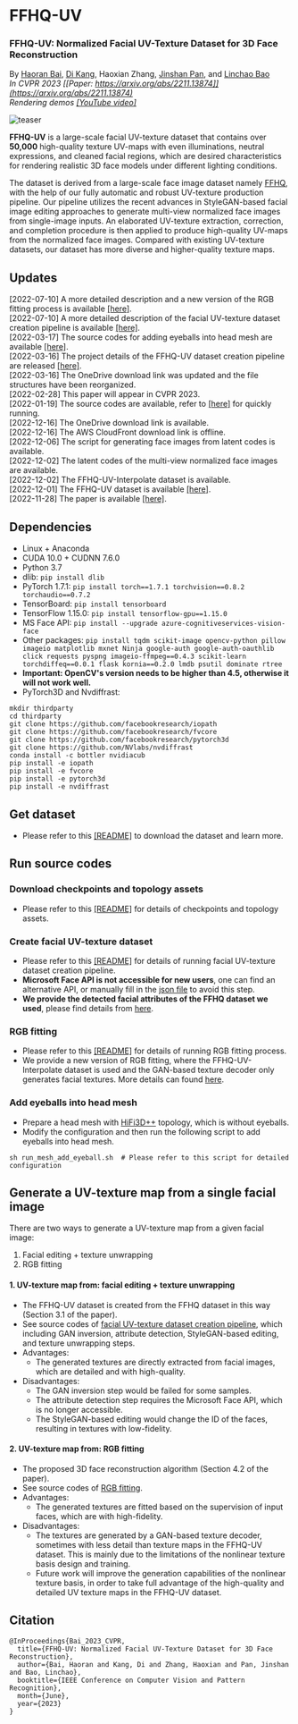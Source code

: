 # FFHQ-UV

### FFHQ-UV: Normalized Facial UV-Texture Dataset for 3D Face Reconstruction
By [Haoran Bai](https://csbhr.github.io/), [Di Kang](https://scholar.google.com.hk/citations?user=2ztThPwAAAAJ&hl=zh-CN), Haoxian Zhang, [Jinshan Pan](https://jspan.github.io/), and [Linchao Bao](https://linchaobao.github.io/)  
*In CVPR 2023 [[Paper: https://arxiv.org/abs/2211.13874]](https://arxiv.org/abs/2211.13874)*  
*Rendering demos [[YouTube video]](https://youtu.be/dXFRJODJlNY)*



![teaser](./demos/teaser.png)

**FFHQ-UV** is a large-scale facial UV-texture dataset that contains over **50,000** high-quality texture UV-maps with even illuminations, neutral expressions, and cleaned facial regions, which are desired characteristics for rendering realistic 3D face models under different lighting conditions.

The dataset is derived from a large-scale face image dataset namely [FFHQ](https://github.com/NVlabs/ffhq-dataset), with the help of our fully automatic and robust UV-texture production pipeline. Our pipeline utilizes the recent advances in StyleGAN-based facial image editing approaches to generate multi-view normalized face images from single-image inputs. An elaborated UV-texture extraction, correction, and completion procedure is then applied to produce high-quality UV-maps from the normalized face images. Compared with existing UV-texture datasets, our dataset has more diverse and higher-quality texture maps.


## Updates
[2022-07-10] A more detailed description and a new version of the RGB fitting process is available [[here]](./README_rgb_fitting.md).  
[2022-07-10] A more detailed description of the facial UV-texture dataset creation pipeline is available [[here]](./README_create_uv_texture.md).  
[2022-03-17] The source codes for adding eyeballs into head mesh are available [[here]](./README.md#add-eyeballs-into-head-mesh).  
[2022-03-16] The project details of the FFHQ-UV dataset creation pipeline are released [[here]](./README_dataset.md#ffhq-uv-dataset-project-details).  
[2022-03-16] The OneDrive download link was updated and the file structures have been reorganized.  
[2022-02-28] This paper will appear in CVPR 2023.  
[2022-01-19] The source codes are available, refer to [[here]](./README.md#run-source-codes) for quickly running.  
[2022-12-16] The OneDrive download link is available.  
[2022-12-16] The AWS CloudFront download link is offline.  
[2022-12-06] The script for generating face images from latent codes is available.  
[2022-12-02] The latent codes of the multi-view normalized face images are available.  
[2022-12-02] The FFHQ-UV-Interpolate dataset is available.  
[2022-12-01] The FFHQ-UV dataset is available [[here]](./README_dataset.md).  
[2022-11-28] The paper is available [[here]](https://arxiv.org/abs/2211.13874).   


## Dependencies
- Linux + Anaconda
- CUDA 10.0 + CUDNN 7.6.0
- Python 3.7
- dlib: `pip install dlib`
- PyTorch 1.7.1: `pip install torch==1.7.1 torchvision==0.8.2 torchaudio==0.7.2`
- TensorBoard: `pip install tensorboard`
- TensorFlow 1.15.0: `pip install tensorflow-gpu==1.15.0`
- MS Face API: `pip install --upgrade azure-cognitiveservices-vision-face`
- Other packages: `pip install tqdm scikit-image opencv-python pillow imageio matplotlib mxnet Ninja google-auth google-auth-oauthlib click requests pyspng imageio-ffmpeg==0.4.3 scikit-learn torchdiffeq==0.0.1 flask kornia==0.2.0 lmdb psutil dominate rtree`
- **Important: OpenCV's version needs to be higher than 4.5, otherwise it will not work well.**
- PyTorch3D and Nvdiffrast:
```
mkdir thirdparty
cd thirdparty
git clone https://github.com/facebookresearch/iopath
git clone https://github.com/facebookresearch/fvcore
git clone https://github.com/facebookresearch/pytorch3d
git clone https://github.com/NVlabs/nvdiffrast
conda install -c bottler nvidiacub
pip install -e iopath
pip install -e fvcore
pip install -e pytorch3d
pip install -e nvdiffrast
```


## Get dataset
- Please refer to this [[README]](./README_dataset.md) to download the dataset and learn more.


## Run source codes

### Download checkpoints and topology assets
- Please refer to this [[README]](./README_ckp_topo.md) for details of checkpoints and topology assets.

### Create facial UV-texture dataset
- Please refer to this [[README]](./README_create_uv_texture.md) for details of running facial UV-texture dataset creation pipeline.
- **Microsoft Face API is not accessible for new users**, one can find an alternative API, or manually fill in the [json file](./examples/dataset_examples/attributes/01223.json) to avoid this step.
- **We provide the detected facial attributes of the FFHQ dataset we used**, please find details from [here](https://github.com/csbhr/FFHQ-UV/blob/main/README_dataset.md#ffhq-uv-dataset-project-details).

### RGB fitting
- Please refer to this [[README]](./README_rgb_fitting.md) for details of running RGB fitting process.
- We provide a new version of RGB fitting, where the FFHQ-UV-Interpolate dataset is used and the GAN-based texture decoder only generates facial textures. More details can found [here](./README_rgb_fitting.md#a-new-version-of-rgb-fitting).

### Add eyeballs into head mesh
- Prepare a head mesh with [HiFi3D++](https://github.com/czh-98/REALY) topology, which is without eyeballs.
- Modify the configuration and then run the following script to add eyeballs into head mesh.
```
sh run_mesh_add_eyeball.sh  # Please refer to this script for detailed configuration
```


## Generate a UV-texture map from a single facial image

There are two ways to generate a UV-texture map from a given facial image:
1. Facial editing + texture unwrapping
2. RGB fitting

#### 1. UV-texture map from: facial editing + texture unwrapping
- The FFHQ-UV dataset is created from the FFHQ dataset in this way (Section 3.1 of the paper).
- See source codes of [facial UV-texture dataset creation pipeline](./README.md#create-facial-uv-texture-dataset),  which including GAN inversion, attribute detection, StyleGAN-based editing, and texture unwrapping steps.
- Advantages:
  - The generated textures are directly extracted from facial images, which are detailed and with high-quality.
- Disadvantages:
  - The GAN inversion step would be failed for some samples.
  - The attribute detection step requires the Microsoft Face API, which is no longer accessible.
  - The StyleGAN-based editing would change the ID of the faces, resulting in textures with low-fidelity.

#### 2. UV-texture map from: RGB fitting
- The proposed 3D face reconstruction algorithm (Section 4.2 of the paper).
- See source codes of [RGB fitting](./README.md#rgb-fitting).
- Advantages:
  - The generated textures are fitted based on the supervision of input faces, which are with high-fidelity.
- Disadvantages:
  - The textures are generated by a GAN-based texture decoder, sometimes with less detail than texture maps in the FFHQ-UV dataset. This is mainly due to the limitations of the nonlinear texture basis design and training. 
  - Future work will improve the generation capabilities of the nonlinear texture basis, in order to take full advantage of the high-quality and detailed UV texture maps in the FFHQ-UV dataset.



## Citation
```
@InProceedings{Bai_2023_CVPR,
  title={FFHQ-UV: Normalized Facial UV-Texture Dataset for 3D Face Reconstruction},
  author={Bai, Haoran and Kang, Di and Zhang, Haoxian and Pan, Jinshan and Bao, Linchao},
  booktitle={IEEE Conference on Computer Vision and Pattern Recognition},
  month={June},
  year={2023}
}
```
